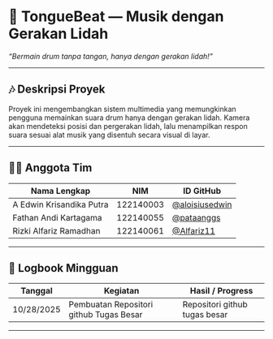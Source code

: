 # 🥁 TongueBeat — Musik dengan Gerakan Lidah
*“Bermain drum tanpa tangan, hanya dengan gerakan lidah!”*

---

## 🎶 Deskripsi Proyek

Proyek ini mengembangkan sistem multimedia yang memungkinkan pengguna memainkan suara drum hanya dengan gerakan lidah. Kamera akan mendeteksi posisi dan pergerakan lidah, lalu menampilkan respon suara sesuai alat musik yang disentuh secara visual di layar.

---

## 👨‍💻 Anggota Tim

| Nama Lengkap | NIM | ID GitHub |
|---------------|-----|-----------|
| A Edwin Krisandika Putra | 122140003 |[@aloisiusedwin]( https://github.com/aloisiusedwin) |
| Fathan Andi Kartagama | 122140055 |[@pataanggs]( https://github.com/pataanggs) |
| Rizki Alfariz Ramadhan | 122140061 | [@Alfariz11](https://github.com/Alfariz11) |

---

## 📅 Logbook Mingguan

| Tanggal | Kegiatan | Hasil / Progress |
|---------|-----------|------------------|
| 10/28/2025 | Pembuatan Repositori github Tugas Besar | Repositori github tugas besar |

---

